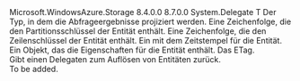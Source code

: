 <Type Name="EntityResolver&lt;T&gt;" FullName="Microsoft.WindowsAzure.Storage.Table.EntityResolver&lt;T&gt;">
  <TypeSignature Language="C#" Value="public delegate T EntityResolver&lt;T&gt;(string partitionKey, string rowKey, DateTimeOffset timestamp, IDictionary&lt;string,EntityProperty&gt; properties, string etag);" />
  <TypeSignature Language="ILAsm" Value=".class public auto ansi sealed EntityResolver`1&lt;T&gt; extends System.MulticastDelegate" />
  <TypeSignature Language="DocId" Value="T:Microsoft.WindowsAzure.Storage.Table.EntityResolver`1" />
  <TypeSignature Language="VB.NET" Value="Public Delegate Function EntityResolver(Of T)(partitionKey As String, rowKey As String, timestamp As DateTimeOffset, properties As IDictionary(Of String, EntityProperty), etag As String) As T " />
  <TypeSignature Language="F#" Value="type EntityResolver&lt;'T&gt; = delegate of string * string * DateTimeOffset * IDictionary&lt;string, EntityProperty&gt; * string -&gt; 'T" />
  <AssemblyInfo>
    <AssemblyName>Microsoft.WindowsAzure.Storage</AssemblyName>
    <AssemblyVersion>8.4.0.0</AssemblyVersion>
    <AssemblyVersion>8.7.0.0</AssemblyVersion>
  </AssemblyInfo>
  <TypeParameters>
    <TypeParameter Name="T" />
  </TypeParameters>
  <Base>
    <BaseTypeName>System.Delegate</BaseTypeName>
  </Base>
  <Parameters>
    <Parameter Name="partitionKey" Type="System.String" />
    <Parameter Name="rowKey" Type="System.String" />
    <Parameter Name="timestamp" Type="System.DateTimeOffset" />
    <Parameter Name="properties" Type="System.Collections.Generic.IDictionary&lt;System.String,Microsoft.WindowsAzure.Storage.Table.EntityProperty&gt;" />
    <Parameter Name="etag" Type="System.String" />
  </Parameters>
  <ReturnValue>
    <ReturnType>T</ReturnType>
  </ReturnValue>
  <Docs>
    <typeparam name="T">Der Typ, in dem die Abfrageergebnisse projiziert werden.</typeparam>
    <param name="partitionKey">Eine Zeichenfolge, die den Partitionsschlüssel der Entität enthält.</param>
    <param name="rowKey">Eine Zeichenfolge, die den Zeilenschlüssel der Entität enthält.</param>
    <param name="timestamp">Ein <see cref="T:System.DateTimeOffset" /> mit dem Zeitstempel für die Entität.</param>
    <param name="properties">Ein <see cref="T:System.Collections.Generic.IDictionary`2" /> Objekt, das die Eigenschaften für die Entität enthält.</param>
    <param name="etag">Das ETag.</param>
    <summary>
            Gibt einen Delegaten zum Auflösen von Entitäten zurück.
            </summary>
    <returns />
    <remarks>To be added.</remarks>
  </Docs>
</Type>